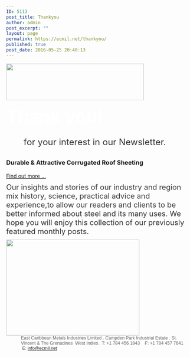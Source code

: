 ```yaml
---
ID: 5113
post_title: Thankyou
author: admin
post_excerpt: ""
layout: page
permalink: https://ecmil.net/thankyou/
published: true
post_date: 2016-05-25 20:40:13
---
```

<span><img alt="" src="http://ecmil.net/master/wp-content/uploads/2016/05/ecmillogo300.png" style="width: 373px;" width="373" height="99"></span><h1 style="color: rgb(255, 255, 255); font-size: 48px; line-height: 60px; margin-top: 0px; margin-bottom: 0px !important;" id="tab-con-1">Thank you!</h1><p style="color: rgb(51, 51, 51); margin-right: 0px; margin-bottom: 10px; margin-left: 0px; font-size: 20px; margin-top: 20px !important; line-height: 40px;" data-unit="px"><span style="font-size: 24px;">&nbsp; &nbsp; &nbsp; &nbsp;for your interest in our Newsletter.</span></p><span></span><h3 data-unit="px" style="line-height: 24px;">Durable &amp; Attractive Corrugated&nbsp;Roof Sheeting</h3><a href="http://ecmil.net/ecmil-roofing/" style="padding: 15px 0px 10px !important;"><span><span data-tve-custom-colour="12778457"></span></span><span data-tve-custom-colour="75996958">Find out more ...</span></a><p style="color: rgb(51, 51, 51); margin-top: 10px; margin-right: 0px !important; margin-bottom: 10px; margin-left: 0px !important; font-size: 20px;">Our insights and stories of our industry and region mix history, science, practical advice and experience,to allow our readers and clients to be better informed about steel and its many uses. We hope you will enjoy this collection of our previously featured monthly posts.&nbsp;</p><span><img alt="" style="width: 361px" width="361" height="260" src="http://ecmil.net/master/wp-content/uploads/2016/05/steel.jpg?resolution=1920,1" data-adaptive-images="true"></span><blockquote style="margin: 0px 0px 0px 40px; border: none; padding: 0px; font-size: 12px; font-family: Arial, Helvetica, sans-serif;" data-web-font="Arial, Helvetica, sans-serif">East Caribbean Metals Industries Limited . Campden Park Industrial Estate . St. Vincent &amp; The Grenadines &nbsp;West Indies . T: +1 784 456 1843 &nbsp; &nbsp;F: +1 784 457 7641 &nbsp; &nbsp;E: info@ecmil.net</blockquote>